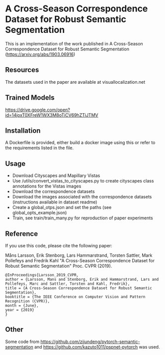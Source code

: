 # A Cross-Season Correspondence Dataset for Robust Semantic Segmentation
This is an implementation of the work published in A Cross-Season Correspondence Dataset for Robust Semantic Segmentation (https://arxiv.org/abs/1903.06916)

## Resources 
The datasets used in the paper are available at visuallocalization.net

## Trained Models
https://drive.google.com/open?id=14joxT0XFreW1WX3M8oTiCV69hZTiJTMV

## Installation
A Dockerfile is provided, either build a docker image using this or refer to the requirements listed in the file.

## Usage 
- Download Cityscapes and Mapillary Vistas
- Use /utils/convert_vistas_to_cityscapes.py to create cityscapes class annotations for the Vistas images
- Download the correspondence datasets
- Download the images associated with the correspondence datasets (instructions available in dataset readme)
- Create a global_otps.json and set the paths (see global_opts_example.json)
- Train, see train/train_many.py for reproduction of paper experiments

## Reference

If you use this code, please cite the following paper:

Måns Larsson, Erik Stenborg, Lars Hammarstrand, Torsten Sattler, Mark Pollefeys and Fredrik Kahl 
"A Cross-Season Correspondence Dataset for Robust Semantic Segmentation" Proc. CVPR (2019).

```
@InProceedings{Larsson_2019_CVPR,
author = {Larsson, Mans and Stenborg, Erik and Hammarstrand, Lars and Pollefeys, Marc and Sattler, Torsten and Kahl, Fredrik},
title = {A Cross-Season Correspondence Dataset for Robust Semantic Segmentation},
booktitle = {The IEEE Conference on Computer Vision and Pattern Recognition (CVPR)},
month = {June},
year = {2019}
}
```

## Other
Some code from https://github.com/zijundeng/pytorch-semantic-segmentation and https://github.com/kazuto1011/pspnet-pytorch was used.
